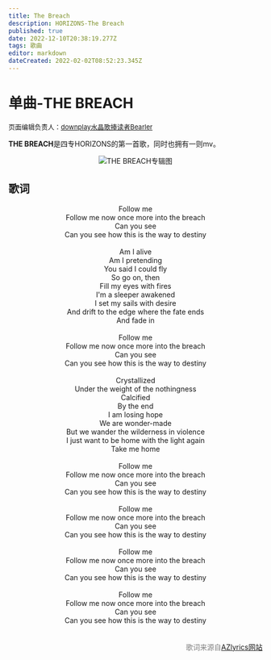 ```yaml
---
title: The Breach
description: HORIZONS-The Breach
published: true
date: 2022-12-10T20:38:19.277Z
tags: 歌曲
editor: markdown
dateCreated: 2022-02-02T08:52:23.345Z
---
```


# 单曲-THE BREACH
<font size="2">页面编辑负责人：<a href="https://space.bilibili.com/505711149">downplay水晶歌捧读者Bearler</a></font>
<p>
  <b>THE BREACH</b>是四专HORIZONS的第一首歌，同时也拥有一则mv。
</p>
<div align=center><img src="https://img.starset.fans/2022/12/05/638ddc5ea8285.jpg" alt="THE BREACH专辑图" title="thebreach.jpg" /></div>

## 歌词
<p>
  <center>
    Follow me<br/>
    Follow me now once more into the breach<br/>
    Can you see<br/>
    Can you see how this is the way to destiny<br/>
    <br/>
    Am I alive<br/>
    Am I pretending<br/>
    You said I could fly<br/>
    So go on, then<br/>
    Fill my eyes with fires<br/>
    I'm a sleeper awakened<br/>
    I set my sails with desire<br/>
    And drift to the edge where the fate ends<br/>
    And fade in<br/>
    <br/>
    Follow me<br/>
    Follow me now once more into the breach<br/>
    Can you see<br/>
    Can you see how this is the way to destiny<br/>
    <br/>
    Crystallized<br/>
    Under the weight of the nothingness<br/>
    Calcified<br/>
    By the end<br/>
    I am losing hope<br/>
    We are wonder-made<br/>
    But we wander the wilderness in violence<br/>
    I just want to be home with the light again<br/>
    Take me home<br/>
    <br/>
    Follow me<br/>
    Follow me now once more into the breach<br/>
    Can you see<br/>
    Can you see how this is the way to destiny<br/>
    <br/>
    Follow me<br/>
    Follow me now once more into the breach<br/>
    Can you see<br/>
    Can you see how this is the way to destiny<br/>
    <br/>
    Follow me<br/>
    Follow me now once more into the breach<br/>
    Can you see<br/>
    Can you see how this is the way to destiny<br/>
    <br/>
    Follow me<br/>
    Follow me now once more into the breach<br/>
    Can you see<br/>
    Can you see how this is the way to destiny<br/>
    <br/>
    <br/>
    <div align="right"><font color="grey">歌词来源自<a href="https://www.azlyrics.com/lyrics/starset/thebreach.html">AZlyrics网站</a></font></div>
  </center>
</p>